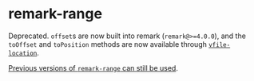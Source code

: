 # remark-range

Deprecated. `offset`s are now built into remark (`remark@>=4.0.0`),
and the `toOffset` and `toPosition` methods are now available through
[`vfile-location`](https://github.com/wooorm/vfile-location).

[Previous versions of `remark-range` can still be used](https://github.com/wooorm/remark-range/tree/a7004864fa9cc6353357e754c53cf722914e0a28).
